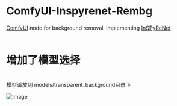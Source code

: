 ﻿# ComfyUI-Inspyrenet-Rembg
[ComfyUI](https://github.com/comfyanonymous/ComfyUI) node for background removal, implementing [InSPyReNet](https://github.com/plemeri/InSPyReNet)
</br></br>

# 增加了模型选择
<br>
模型请放到 models/transparent_background目录下
<br>

![image](https://github.com/user-attachments/assets/1346bfd7-0bdb-431a-91b7-e67629253ba9)

